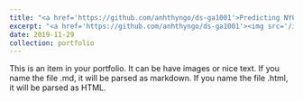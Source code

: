 ```yaml
---
title: "<a href='https://github.com/anhthyngo/ds-ga1001'>Predicting NYC Airbnb Prices</a>"
excerpt: "<a href='https://github.com/anhthyngo/ds-ga1001'><img src='/images/airbnb-bagel.gif' width='500' height='300'></a>"
date: 2019-11-29
collection: portfolio
---
```


This is an item in your portfolio. It can be have images or nice text. If you name the file .md, it will be parsed as markdown. If you name the file .html, it will be parsed as HTML.
